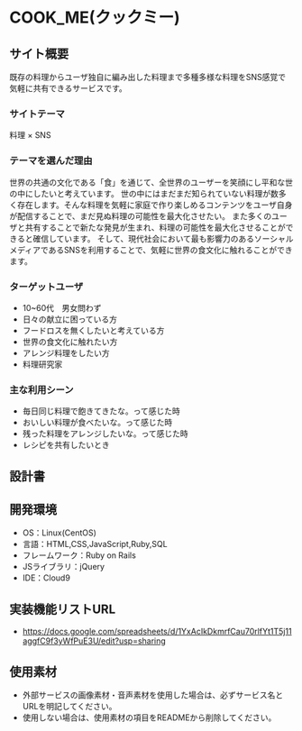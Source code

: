# COOK_ME(クックミー)

## サイト概要
 既存の料理からユーザ独自に編み出した料理まで多種多様な料理をSNS感覚で気軽に共有できるサービスです。

### サイトテーマ
 料理 × SNS

### テーマを選んだ理由
 世界の共通の文化である「食」を通じて、全世界のユーザーを笑顔にし平和な世の中にしたいと考えています。
 世の中にはまだまだ知られていない料理が数多く存在します。そんな料理を気軽に家庭で作り楽しめるコンテンツをユーザ自身が配信することで、まだ見ぬ料理の可能性を最大化させたい。
 また多くのユーザと共有することで新たな発見が生まれ、料理の可能性を最大化させることができると確信しています。
 そして、現代社会において最も影響力のあるソーシャルメディアであるSNSを利用することで、気軽に世界の食文化に触れることができます。
 
### ターゲットユーザ
- 10~60代　男女問わず
- 日々の献立に困っている方
- フードロスを無くしたいと考えている方
- 世界の食文化に触れたい方
- アレンジ料理をしたい方
- 料理研究家

### 主な利用シーン
- 毎日同じ料理で飽きてきたな。って感じた時
- おいしい料理が食べたいな。って感じた時
- 残った料理をアレンジしたいな。って感じた時
- レシピを共有したいとき

## 設計書


## 開発環境
- OS：Linux(CentOS)
- 言語：HTML,CSS,JavaScript,Ruby,SQL
- フレームワーク：Ruby on Rails
- JSライブラリ：jQuery
- IDE：Cloud9

## 実装機能リストURL
- https://docs.google.com/spreadsheets/d/1YxAcIkDkmrfCau70rlfYt1T5j11aggfC9f3yWfPuE3U/edit?usp=sharing

## 使用素材
- 外部サービスの画像素材・音声素材を使用した場合は、必ずサービス名とURLを明記してください。
- 使用しない場合は、使用素材の項目をREADMEから削除してください。
